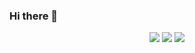 ### Hi there 👋

<div id="stat" align="center">
  <img src="(http://github-profile-summary-cards.vercel.app/api/cards/profile-details?username=OgurchickRick&theme=2077)">
  <img src="((http://github-profile-summary-cards.vercel.app/api/cards/most-commit-language?username=OgurchickRick&theme=2077)">
  <img src="((http://github-profile-summary-cards.vercel.app/api/cards/stats?username=OgurchickRick&theme=2077)">
</div>
  
<!--
**OgurchickRick/OgurchickRick** is a ✨ _special_ ✨ repository because its `README.md` (this file) appears on your GitHub profile.

Here are some ideas to get you started:

- 🔭 I’m currently working on ...
- 🌱 I’m currently learning ...
- 👯 I’m looking to collaborate on ...
- 🤔 I’m looking for help with ...
- 💬 Ask me about ...
- 📫 How to reach me: ...
- 😄 Pronouns: ...
- ⚡ Fun fact: ...
-->
